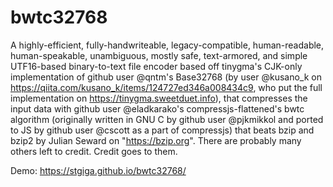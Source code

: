 # bwtc32768
A highly-efficient, fully-handwriteable, legacy-compatible, human-readable, human-speakable, unambiguous, mostly safe, text-armored, and simple UTF16-based binary-to-text file encoder based off tinygma's CJK-only implementation of github user @qntm's Base32768 (by user @kusano_k on https://qiita.com/kusano_k/items/124727ed346a008434c9, who put the full implementation on https://tinygma.sweetduet.info), that compresses the input data with github user @eladkarako's compressjs-flattened's bwtc algorithm (originally written in GNU C by github user @pjkmikkol and ported to JS by github user @cscott as a part of compressjs) that beats bzip and bzip2 by Julian Seward on "https://bzip.org". There are probably many others left to credit. Credit goes to them.

Demo: https://stgiga.github.io/bwtc32768/
